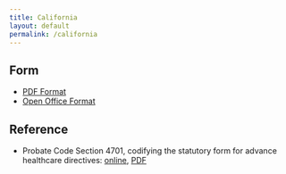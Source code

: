 ```yaml
---
title: California
layout: default
permalink: /california
---
```


## Form

- [PDF Format](/resources/california/statutory-form.pdf)
- [Open Office Format](/resources/california/statutory-form.odt)

## Reference

- Probate Code Section 4701, codifying the statutory form for advance healthcare directives: [online](https://leginfo.legislature.ca.gov/faces/codes_displaySection.xhtml?sectionNum=4701.&lawCode=PROB), [PDF](/resources/california/probate-4701.pdf)
